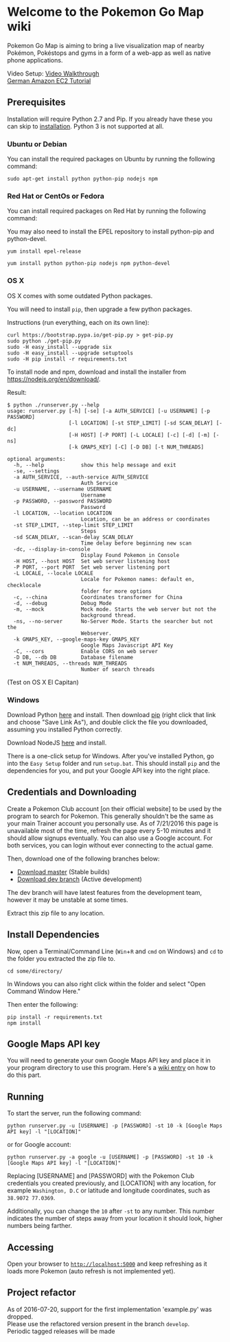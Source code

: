 # Welcome to the Pokemon Go Map wiki

Pokemon Go Map is aiming to bring a live visualization map of nearby Pokémon, Pokéstops and gyms in a form of a web-app as well as native phone applications.

Video Setup: 
[Video Walkthrough](https://www.youtube.com/watch?v=RJKAulPCkRI)  
[German Amazon EC2 Tutorial](https://www.youtube.com/watch?v=FxcVGrszl3I)
## Prerequisites

Installation will require Python 2.7 and Pip. If you already have these you can skip to [installation](#install-dependencies). Python 3 is not supported at all.

### Ubuntu or Debian

You can install the required packages on Ubuntu by running the following command:

```
sudo apt-get install python python-pip nodejs npm
```

### Red Hat or CentOs or Fedora

You can install required packages on Red Hat by running the following command:

You may also need to install the EPEL repository to install python-pip and python-devel.
```
yum install epel-release
```

```
yum install python python-pip nodejs npm python-devel
```

### OS X

OS X comes with some outdated Python packages.

You will need to install `pip`, then upgrade a few python packages. 

Instructions (run everything, each on its own line):

```
curl https://bootstrap.pypa.io/get-pip.py > get-pip.py
sudo python ./get-pip.py
sudo -H easy_install --upgrade six
sudo -H easy_install --upgrade setuptools
sudo -H pip install -r requirements.txt
```

To install node and npm, download and install the installer from https://nodejs.org/en/download/.

Result:

```
$ python ./runserver.py --help
usage: runserver.py [-h] [-se] [-a AUTH_SERVICE] [-u USERNAME] [-p PASSWORD]
                    [-l LOCATION] [-st STEP_LIMIT] [-sd SCAN_DELAY] [-dc]
                    [-H HOST] [-P PORT] [-L LOCALE] [-c] [-d] [-m] [-ns]
                    [-k GMAPS_KEY] [-C] [-D DB] [-t NUM_THREADS]

optional arguments:
  -h, --help            show this help message and exit
  -se, --settings
  -a AUTH_SERVICE, --auth-service AUTH_SERVICE
                        Auth Service
  -u USERNAME, --username USERNAME
                        Username
  -p PASSWORD, --password PASSWORD
                        Password
  -l LOCATION, --location LOCATION
                        Location, can be an address or coordinates
  -st STEP_LIMIT, --step-limit STEP_LIMIT
                        Steps
  -sd SCAN_DELAY, --scan-delay SCAN_DELAY
                        Time delay before beginning new scan
  -dc, --display-in-console
                        Display Found Pokemon in Console
  -H HOST, --host HOST  Set web server listening host
  -P PORT, --port PORT  Set web server listening port
  -L LOCALE, --locale LOCALE
                        Locale for Pokemon names: default en, checklocale
                        folder for more options
  -c, --china           Coordinates transformer for China
  -d, --debug           Debug Mode
  -m, --mock            Mock mode. Starts the web server but not the
                        background thread.
  -ns, --no-server      No-Server Mode. Starts the searcher but not the
                        Webserver.
  -k GMAPS_KEY, --google-maps-key GMAPS_KEY
                        Google Maps Javascript API Key
  -C, --cors            Enable CORS on web server
  -D DB, --db DB        Database filename
  -t NUM_THREADS, --threads NUM_THREADS
                        Number of search threads
```
(Test on OS X El Capitan)

### Windows

Download Python [here](https://www.python.org/ftp/python/2.7.12/python-2.7.12.amd64.msi) and install. Then download [pip](https://bootstrap.pypa.io/get-pip.py) (right click that link and choose "Save Link As"), and double click the file you downloaded, assuming you installed Python correctly.

Download NodeJS [here](https://nodejs.org/en/download/) and install.

There is a one-click setup for Windows. After you've installed Python, go into the `Easy Setup` folder and run `setup.bat`. This should install `pip` and the dependencies for you, and put your Google API key into the right place.

## Credentials and Downloading

Create a Pokemon Club account [on their official website] to be used by the program to search for Pokemon. This generally shouldn't be the same as your main Trainer account you personally use. As of 7/21/2016 this page is unavailable most of the time, refresh the page every 5-10 minutes and it should allow signups eventually.
You can also use a Google account. For both services, you can login without ever connecting to the actual game. 

Then, download one of the following branches below:

- [Download master](https://github.com/AHAAAAAAA/PokemonGo-Map/archive/master.zip) (Stable builds)
- [Download dev branch](https://github.com/AHAAAAAAA/PokemonGo-Map/archive/develop.zip) (Active development)

The dev branch will have latest features from the development team, however it may be unstable at some times.

Extract this zip file to any location.

## Install Dependencies

Now, open a Terminal/Command Line (`Win`+`R` and `cmd` on Windows) and `cd` to the folder you extracted the zip file to.

```
cd some/directory/
```

In Windows you can also right click within the folder and select "Open Command Window Here."

Then enter the following:

```
pip install -r requirements.txt
npm install
```
## Google Maps API key

You will need to generate your own Google Maps API key and place it in your program directory to use this program. Here's a [wiki entry](https://github.com/AHAAAAAAA/PokemonGo-Map/wiki/Google-Maps-API:-a-brief-guide-to-your-own-key) on how to do this part.

## Running

To start the server, run the following command:

```
python runserver.py -u [USERNAME] -p [PASSWORD] -st 10 -k [Google Maps API key] -l "[LOCATION]"
```

or for Google account:

```
python runserver.py -a google -u [USERNAME] -p [PASSWORD] -st 10 -k [Google Maps API key] -l "[LOCATION]" 
```

Replacing [USERNAME] and [PASSWORD] with the Pokemon Club credentials you created previously, and [LOCATION] with any location, for example `Washington, D.C` or latitude and longitude coordinates, such as `38.9072 77.0369`.

Additionally, you can change the `10` after `-st` to any number. This number indicates the number of steps away from your location it should look, higher numbers being farther.

## Accessing

Open your browser to [`http://localhost:5000`](http://localhost:5000) and keep refreshing as it loads more Pokemon (auto refresh is not implemented yet).

## Project refactor
As of 2016-07-20, support for the first implementation 'example.py' was dropped.<br/>
Please use the refactored version present in the branch `develop`. <br/>
Periodic tagged releases will be made
